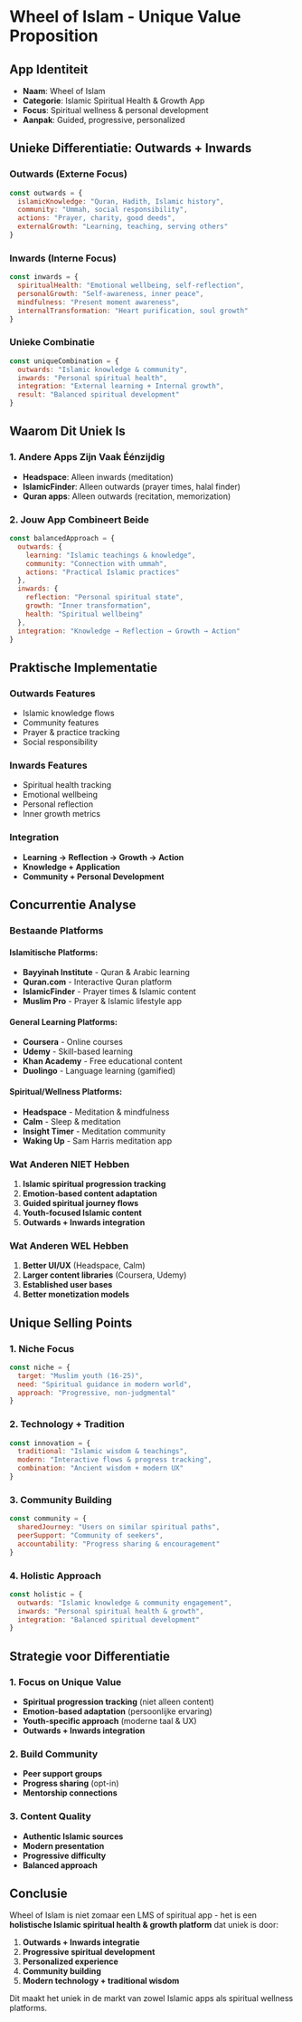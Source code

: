 # Wheel of Islam - Unique Value Proposition

## App Identiteit
- **Naam**: Wheel of Islam
- **Categorie**: Islamic Spiritual Health & Growth App
- **Focus**: Spiritual wellness & personal development
- **Aanpak**: Guided, progressive, personalized

## Unieke Differentiatie: Outwards + Inwards

### **Outwards (Externe Focus)**
```javascript
const outwards = {
  islamicKnowledge: "Quran, Hadith, Islamic history",
  community: "Ummah, social responsibility", 
  actions: "Prayer, charity, good deeds",
  externalGrowth: "Learning, teaching, serving others"
}
```

### **Inwards (Interne Focus)**
```javascript
const inwards = {
  spiritualHealth: "Emotional wellbeing, self-reflection",
  personalGrowth: "Self-awareness, inner peace",
  mindfulness: "Present moment awareness",
  internalTransformation: "Heart purification, soul growth"
}
```

### **Unieke Combinatie**
```javascript
const uniqueCombination = {
  outwards: "Islamic knowledge & community",
  inwards: "Personal spiritual health",
  integration: "External learning + Internal growth",
  result: "Balanced spiritual development"
}
```

## Waarom Dit Uniek Is

### **1. Andere Apps Zijn Vaak Éénzijdig**
- **Headspace**: Alleen inwards (meditation)
- **IslamicFinder**: Alleen outwards (prayer times, halal finder)
- **Quran apps**: Alleen outwards (recitation, memorization)

### **2. Jouw App Combineert Beide**
```javascript
const balancedApproach = {
  outwards: {
    learning: "Islamic teachings & knowledge",
    community: "Connection with ummah",
    actions: "Practical Islamic practices"
  },
  inwards: {
    reflection: "Personal spiritual state",
    growth: "Inner transformation",
    health: "Spiritual wellbeing"
  },
  integration: "Knowledge → Reflection → Growth → Action"
}
```

## Praktische Implementatie

### **Outwards Features**
- Islamic knowledge flows
- Community features
- Prayer & practice tracking
- Social responsibility

### **Inwards Features**
- Spiritual health tracking
- Emotional wellbeing
- Personal reflection
- Inner growth metrics

### **Integration**
- **Learning → Reflection → Growth → Action**
- **Knowledge + Application**
- **Community + Personal Development**

## Concurrentie Analyse

### **Bestaande Platforms**

#### **Islamitische Platforms:**
- **Bayyinah Institute** - Quran & Arabic learning
- **Quran.com** - Interactive Quran platform
- **IslamicFinder** - Prayer times & Islamic content
- **Muslim Pro** - Prayer & Islamic lifestyle app

#### **General Learning Platforms:**
- **Coursera** - Online courses
- **Udemy** - Skill-based learning
- **Khan Academy** - Free educational content
- **Duolingo** - Language learning (gamified)

#### **Spiritual/Wellness Platforms:**
- **Headspace** - Meditation & mindfulness
- **Calm** - Sleep & meditation
- **Insight Timer** - Meditation community
- **Waking Up** - Sam Harris meditation app

### **Wat Anderen NIET Hebben**
1. **Islamic spiritual progression tracking**
2. **Emotion-based content adaptation**
3. **Guided spiritual journey flows**
4. **Youth-focused Islamic content**
5. **Outwards + Inwards integration**

### **Wat Anderen WEL Hebben**
1. **Better UI/UX** (Headspace, Calm)
2. **Larger content libraries** (Coursera, Udemy)
3. **Established user bases**
4. **Better monetization models**

## Unique Selling Points

### **1. Niche Focus**
```javascript
const niche = {
  target: "Muslim youth (16-25)",
  need: "Spiritual guidance in modern world",
  approach: "Progressive, non-judgmental"
}
```

### **2. Technology + Tradition**
```javascript
const innovation = {
  traditional: "Islamic wisdom & teachings",
  modern: "Interactive flows & progress tracking",
  combination: "Ancient wisdom + modern UX"
}
```

### **3. Community Building**
```javascript
const community = {
  sharedJourney: "Users on similar spiritual paths",
  peerSupport: "Community of seekers",
  accountability: "Progress sharing & encouragement"
}
```

### **4. Holistic Approach**
```javascript
const holistic = {
  outwards: "Islamic knowledge & community engagement",
  inwards: "Personal spiritual health & growth",
  integration: "Balanced spiritual development"
}
```

## Strategie voor Differentiatie

### **1. Focus on Unique Value**
- **Spiritual progression tracking** (niet alleen content)
- **Emotion-based adaptation** (persoonlijke ervaring)
- **Youth-specific approach** (moderne taal & UX)
- **Outwards + Inwards integration**

### **2. Build Community**
- **Peer support groups**
- **Progress sharing** (opt-in)
- **Mentorship connections**

### **3. Content Quality**
- **Authentic Islamic sources**
- **Modern presentation**
- **Progressive difficulty**
- **Balanced approach**

## Conclusie

Wheel of Islam is niet zomaar een LMS of spiritual app - het is een **holistische Islamic spiritual health & growth platform** dat uniek is door:

1. **Outwards + Inwards integratie**
2. **Progressive spiritual development**
3. **Personalized experience**
4. **Community building**
5. **Modern technology + traditional wisdom**

Dit maakt het uniek in de markt van zowel Islamic apps als spiritual wellness platforms. 